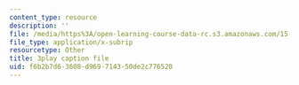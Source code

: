 ```yaml
---
content_type: resource
description: ''
file: /media/https%3A/open-learning-course-data-rc.s3.amazonaws.com/15-071-the-analytics-edge-spring-2017/f6b2b7d63608d969714350de2c776520_gE1wRDQMR8E.srt
file_type: application/x-subrip
resourcetype: Other
title: 3play caption file
uid: f6b2b7d6-3608-d969-7143-50de2c776520
---
```

